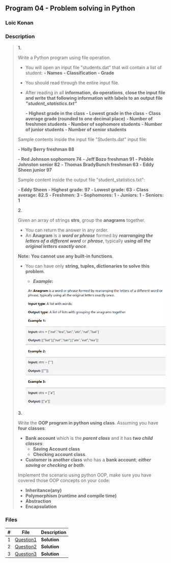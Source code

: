 ## Program 04 - Problem solving in Python

### Loic Konan

### Description

> **1.**
>
> Write a Python program using file operation.
>
> - You will open an input file "students.dat" that will contain a list of student:
>   **- Names**
>   **- Classification**
>   **- Grade**
>
> - You should read through the entire input file.
> - After reading in all **information, do operations**, **close the input file and write that following information with labels to an output file _"student_statistics.txt"_**
>
>   **- Highest grade in the class**
>   **- Lowest grade in the class**
>   **- Class average grade (rounded to one decimal place)**
>   **- Number of freshmen students**
>   **- Number of sophomore students**
>   **- Number of junior students**
>   **- Number of senior students**
>
> Sample contents inside the input file "Students.dat" input file:
>
>**- Holly Berry freshman 88**
>
> **- Red Johnson sophomore 74**
> **- Jeff Bozo freshman 91**
> **- Pebble Johnston senior 82**
> **- Thomas BradyBunch freshman 63**
> **- Eddy Sheen junior 97**
>
> Sample content inside the output file "student_statistics.txt":
>
>**- Eddy Sheen**
> **- Highest grade: 97**
> **- Lowest grade: 63**
> **- Class average: 82.5**
> **- Freshmen: 3**
> **- Sophomores: 1**
> **- Juniors: 1**
> **- Seniors: 1**
>
>
> **2.**
>
> Given an array of strings **strs**, group the **anagrams** together.
>
> - You can return the answer in any order.
> - An **Anagram** is a **_word or phrase_** formed by **_rearranging the letters of a different word_** or
> **_phrase_**, typically **_using all the original letters exactly once_**.
>
> **Note:** **You cannot use any built-in functions**.
>
> - You can have only **string, tuples, dictionaries to solve this problem**.
>   - **_Example:_**
>
>   <img src = "pic.png">
>
>
> **3.**
>
> Write the **OOP program in python using class**. Assuming you have **four classes**:
>
> - **Bank account** which is the **_parent class_** and it has _**two child classes**_:
>   - **Saving Account class**
>   - **Checking account class**.
> - **Customer is another class** who has a **bank account**; **_either saving or checking or both_**.
>
> Implement the scenario using python OOP, make sure you have covered those OOP concepts on your code:
>
> - **Inheritance(any)**
> - **Polymorphism (runtime and compile time)**
> - **Abstraction**
> - **Encapsulation**
>
>
### Files

|   #   | File                     | Description  |
| :---: | ------------------------ | ------------ |
|   1   | [Question1](./Question1) | **Solution** |
|   2   | [Question2](./Question2) | **Solution** |
|   3   | [Question3](./Question3) | **Solution** |
